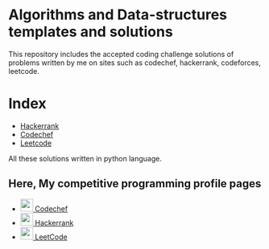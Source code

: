# Algorithms and Data-structures templates and solutions

This repository includes the accepted coding challenge solutions of problems written by me on sites such as codechef, hackerrank, codeforces, leetcode. 

Index
======

* [Hackerrank](https://github.com/dschinzo/Algorithms-and-Data-structures/tree/master/src/HackerRank)
* [Codechef](https://github.com/dschinzo/Algorithms-and-Data-structures/tree/master/src/Codechef)
* [Leetcode](https://github.com/dschinzo/Algorithms-and-Data-structures/tree/master/src/Leetcode)

All these solutions written in python language.

<h2>Here, My competitive programming profile pages</h2>
<ul>
<li> <a href="https://www.codechef.com/users/chinzorigt"> 
<img src="https://miro.medium.com/max/666/1*1W0-bbmt4iiEpp_pPrS0VQ.png" width=25px height=25px"</img> 
Codechef </a> </li>
<li> <a href="https://www.hackerrank.com/dschinzo"> 
<img src="https://upload.wikimedia.org/wikipedia/commons/6/65/HackerRank_logo.png" width=25px height=25px"</img> 
Hackerrank </a> </li>
<li> <a href="https://leetcode.com/dschinzo"> 
<img src="https://upload.wikimedia.org/wikipedia/commons/1/19/LeetCode_logo_black.png" width=25px height=25px"</img> 
LeetCode </a> </li>
</ul>

